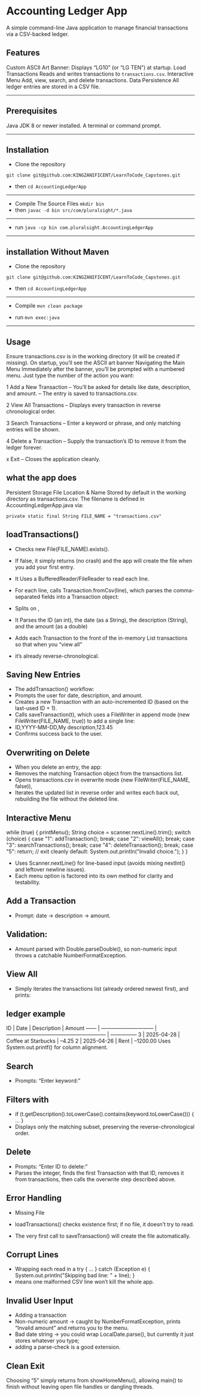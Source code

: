 # Accounting Ledger App

A simple command-line Java application to manage financial transactions via a CSV-backed ledger.

## Features ##
Custom ASCII Art Banner: Displays “LG10” (or “LG TEN”) at startup.
Load Transactions Reads and writes transactions to `transactions.csv`.
Interactive Menu Add, view, search, and delete transactions.
Data Persistence All ledger entries are stored in a CSV file.

----------------------------------------------------------------------------------------

## Prerequisites ##
Java JDK 8 or newer installed.
A terminal or command prompt.

----------------------------------------------------------------------------------------

## Installation ## 
- Clone the repository
   
```git clone git@github.com:KINGZANIFICENT/LearnToCode_Capstones.git```
- then
```cd AccountingLedgerApp```

----------------------------------------------------------------------------------------

- Compile The Source Files
```mkdir bin```
- then
```javac -d bin src/com/pluralsight/*.java```

----------------------------------------------------------------------------------------

- run
```java -cp bin com.pluralsight.AccountingLedgerApp```

----------------------------------------------------------------------------------------

## installation Without Maven ##
- Clone the repository

```git clone git@github.com:KINGZANIFICENT/LearnToCode_Capstones.git```
- then
```cd AccountingLedgerApp```

----------------------------------------------------------------------------------------
- Compile 
``mvn clean package``

- run
``mvn exec:java``

----------------------------------------------------------------------------------------

## Usage ## 

Ensure transactions.csv is in the working directory (it will be created if missing).
On startup, you’ll see the ASCII art banner
Navigating the Main Menu
Immediately after the banner, you’ll be prompted with a numbered menu. Just type the number of the action you want:

1 Add a New Transaction
– You’ll be asked for details like date, description, and amount.
– The entry is saved to transactions.csv.

2 View All Transactions
– Displays every transaction in reverse chronological order.

3 Search Transactions
– Enter a keyword or phrase, and only matching entries will be shown.

4 Delete a Transaction
– Supply the transaction’s ID to remove it from the ledger forever.

x Exit
– Closes the application cleanly.

## what the app does ##

Persistent Storage
File Location & Name
Stored by default in the working directory as transactions.csv. The filename is defined in AccountingLedgerApp.java via:

```private static final String FILE_NAME = "transactions.csv"```

## loadTransactions() ##
- Checks new File(FILE_NAME).exists().
- If false, it simply returns (no crash) and the app will create the file when you add your first entry.

- It Uses a BufferedReader/FileReader to read each line.
- For each line, calls Transaction.fromCsv(line), which parses the comma-separated fields into a Transaction object:
- Splits on ,

- It Parses the ID (an int), the date (as a String), the description (String), and the amount (as a double)
- Adds each Transaction to the front of the in-memory List<Transaction> transactions so that when you “view all” 
- it’s already reverse-chronological.

## Saving New Entries ##
- The addTransaction() workflow:
- Prompts the user for date, description, and amount.
- Creates a new Transaction with an auto-incremented ID (based on the last-used ID + 1).
- Calls saveTransaction(t), which uses a FileWriter in append mode (new FileWriter(FILE_NAME, true)) to add a single line:
- ID,YYYY-MM-DD,My description,123.45
- Confirms success back to the user.

## Overwriting on Delete ##
- When you delete an entry, the app:
- Removes the matching Transaction object from the transactions list.
- Opens transactions.csv in overwrite mode (new FileWriter(FILE_NAME, false)),
- Iterates the updated list in reverse order and writes each back out, rebuilding the file without the deleted line.

## Interactive Menu ##

while (true) {
printMenu();
String choice = scanner.nextLine().trim();
switch (choice) {
case "1": addTransaction();   break;
case "2": viewAll();          break;
case "3": searchTransactions(); break;
case "4": deleteTransaction(); break;
case "5": return;             // exit cleanly
default: System.out.println("Invalid choice.");
}
}

- Uses Scanner.nextLine() for line-based input (avoids mixing nextInt() and leftover newline issues).
- Each menu option is factored into its own method for clarity and testability.

## Add a Transaction ##
- Prompt: date → description → amount.

## Validation: ##
- Amount parsed with Double.parseDouble(), so non-numeric input throws a catchable NumberFormatException.

## View All ##
- Simply iterates the transactions list (already ordered newest first), and prints:

## ledger example ##
ID | Date       | Description           | Amount
―― | ―――――――――― | ――――――――――――――――――― | ―――――
3 | 2025-04-28 | Coffee at Starbucks   | –4.25
2 | 2025-04-26 | Rent                  | –1200.00
Uses System.out.printf() for column alignment.

## Search ## 
- Prompts: “Enter keyword:”

## Filters with ##
- if (t.getDescription().toLowerCase().contains(keyword.toLowerCase())) { … }
- Displays only the matching subset, preserving the reverse-chronological order.

## Delete ##
- Prompts: “Enter ID to delete:”
- Parses the integer, finds the first Transaction with that ID, removes it from transactions, then calls the overwrite step described above.

## Error Handling ##
- Missing File

- loadTransactions() checks existence first; if no file, it doesn’t try to read. 
- The very first call to saveTransaction() will create the file automatically.

## Corrupt Lines ##
- Wrapping each read in a try { … } catch (Exception e) { System.out.println("Skipping bad line: " + line); } 
- means one malformed CSV line won’t kill the whole app.

## Invalid User Input ##

- Adding a transaction
- Non-numeric amount → caught by NumberFormatException, prints “Invalid amount” and returns you to the menu.
- Bad date string → you could wrap LocalDate.parse(), but currently it just stores whatever you type; 
- adding a parse-check is a good extension.

## Clean Exit ##
Choosing “5” simply returns from showHomeMenu(), allowing main() to finish without leaving open file handles or dangling threads.



